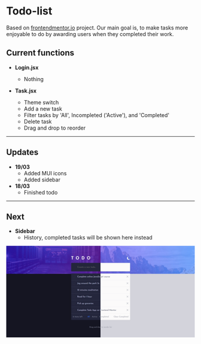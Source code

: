 # Todo-list
Based on [frontendmentor.io](https://www.frontendmentor.io/challenges/todo-app-Su1_KokOW) project. Our main goal is, to make tasks more enjoyable to do by awarding users when they completed their work.

## Current functions
* **Login.jsx**
    * Nothing

* **Task.jsx**
    * Theme switch
    * Add a new task
    * Filter tasks by 'All', Incompleted ('Active'), and 'Completed'
    * Delete task
    * Drag and drop to reorder

---
## Updates
* **19/03**
    * Added MUI icons
    * Added sidebar
* **18/03**
    * Finished todo

---
## Next
* **Sidebar**
    * History, completed tasks will be shown here instead

![Task site](Task.png)